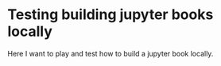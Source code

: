 # Testing building jupyter books locally

Here I want to play and test how to build a jupyter book locally. 

